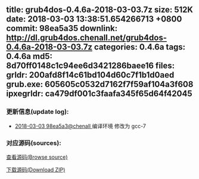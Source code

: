 title: grub4dos-0.4.6a-2018-03-03.7z
size: 512K
date: 2018-03-03 13:38:51.654266713 +0800
commit: 98ea5a35
downlink: http://dl.grub4dos.chenall.net/grub4dos-0.4.6a-2018-03-03.7z
categories: 0.4.6a
tags: 0.4.6a
md5: 8d70ff0148c1c94ee6d3421286baee16
files:
  grldr: 200afd8f14c61bd104d60c7f1b1d0aed
  grub.exe: 605605c0532d7162f7f59af104a3f608
  ipxegrldr: ca479df001c3faafa345f65d64f42045
---

### 更新信息(update log):
  * [2018-03-03 98ea5a3@chenall ](https://github.com/chenall/grub4dos/commit/98ea5a358e5c2af99aba4255cfe2b518b3926aa9)     编译环境 修改为 gcc-7

### 对应源码(sources):
  [查看源码(Browse source)](https://github.com/chenall/grub4dos/tree/98ea5a358e5c2af99aba4255cfe2b518b3926aa9)

  [下载源码(Download ZIP)](https://github.com/chenall/grub4dos/archive/98ea5a358e5c2af99aba4255cfe2b518b3926aa9.zip)
